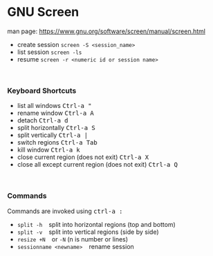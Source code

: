 # GNU Screen

man page: https://www.gnu.org/software/screen/manual/screen.html


- create session `screen -S <session_name>`  
- list session  `screen -ls`   
- resume `screen -r <numeric id or session name>`  


<br>

### Keyboard Shortcuts
 - list all windows <kbd>Ctrl-a  "</kbd>
 - rename window <kbd>Ctrl-a  A</kbd>
 - detach <kbd>Ctrl-a  d</kbd>
 - split horizontally <kbd>Ctrl-a  S</kbd>
 - split vertically <kbd>Ctrl-a  |</kbd>
 - switch regions <kbd>Ctrl-a Tab</kbd>
 - kill window <kbd>Ctrl-a  k</kbd>
 - close current region (does not exit) <kbd>Ctrl-a  X</kbd>
 - close all except current region (does not exit) <kbd>Ctrl-a  Q</kbd>
 
 <br>

### Commands
Commands are invoked using <kbd>ctrl-a  :</kbd> 

 - `split -h` &ensp; split into horizontal regions (top and bottom)
 - `split -v` &ensp; split into vertical regions (side by side)
 - `resize +N` &ensp; or `-N` (n is number or lines)
 - `sessionname <newname>` &ensp; rename session



